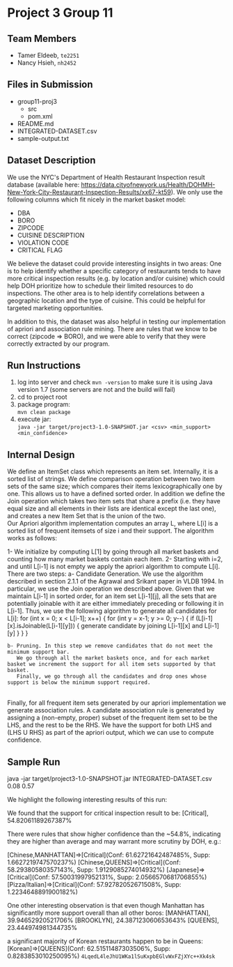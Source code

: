 # Project 3 Group 11

## Team Members
- Tamer Eldeeb, `te2251`
- Nancy Hsieh, `nh2452`


## Files in Submission
- group11-proj3
	- src
	- pom.xml
- README.md
- INTEGRATED-DATASET.csv
- sample-output.txt

## Dataset Description
We use the NYC's Department of Health Restaurant Inspection result database (available here: https://data.cityofnewyork.us/Health/DOHMH-New-York-City-Restaurant-Inspection-Results/xx67-kt59).
We only use the following columns which fit nicely in the market basket model:

- DBA
- BORO
- ZIPCODE
- CUISINE DESCRIPTION
- VIOLATION CODE
- CRITICAL FLAG

We believe the dataset could provide interesting insights in two areas:
One is to help identify whether a specific category of restaurants tends to have more critical inspection results (e.g. by location and/or cuisine) which could help DOH prioritize how to schedule their limited resources to do inspections.
The other area is to help identify correlations between a geographic location and the type of cuisine. This could be helpful for targeted marketing opportunities.

In addition to this, the dataset was also helpful in testing our implementation of apriori and association rule mining. There are rules that we know to be correct (zipcode => BORO), and we were able to verify that they were correctly extracted by our program.

## Run Instructions

1. log into server and check `mvn -version` to make sure it is using Java version 1.7 (some servers are not and the build will fail)
2. cd to project root
3. package program: <br/>`mvn clean package`
4. execute jar: <br/>`java -jar target/project3-1.0-SNAPSHOT.jar <csv> <min_support> <min_confidence>`



## Internal Design
We define an ItemSet class which represents an item set. Internally, it is a sorted list of strings. We define comparison operation between two item sets of the same size; which compares their items lexicographically one by one. This allows us to have a defined sorted order.
In addition we define the Join operation which takes two item sets that share a prefix (i.e. they have equal size and all elements in their lists are identical except the last one), and creates a new Item Set that is the union of the two.
<br />
Our Apriori algorithm implementation computes an array L, where L[i] is a sorted list of frequent itemsets of size i and their support. The algorithm works as follows:

1- We initialize by computing L[1] by going through all market baskets and counting how many market baskets contain each item.
2- Starting with i=2, and until L[i-1] is not empty we apply the apriori algorithm to compute L[i]. There are two steps:
   a- Candidate Generation. We use the algorithm described in section 2.1.1 of the Agrawal and Srikant paper in VLDB 1994.
      In particular, we use the Join operation we described above. Given that we maintain L[i-1] in sorted order, for an item set L[i-1][j], all the sets that are potentially joinable with it are either immediately preceding or following it in L[i-1].
      Thus, we use the following algorithm to generate all candidates for L[i]:
      for (int x = 0; x < L[i-1]; x++) {
          for (int y = x-1; y >= 0; y--) {
	      if (L[i-1][x].isJoinable(L[i-1][y])) {
	          generate candidate by joining L[i-1][x] and L[i-1][y]
	      }
	  }
       }

    b- Pruning. In this step we remove candidates that do not meet the minimum support bar.
       We go through all the market baskets once, and for each market basket we increment the support for all item sets supported by that basket.
       Finally, we go through all the candidates and drop ones whose support is below the minimum support required.
<br />
Finally, for all frequent item sets generated by our apriori implementation we generate association rules.
A candidate association rule is generated by assigning a (non-empty, proper) subset of the frequent item set to be the LHS, and the rest to be the RHS. We have the support for both LHS and (LHS U RHS) as part of the apriori output, which we can use to compute confidence.

## Sample Run
java -jar target/project3-1.0-SNAPSHOT.jar INTEGRATED-DATASET.csv 0.08 0.57

We highlight the following interesting results of this run:

We found that the support for critical inspection result to be: [Critical], 54.82061189267387%

There were rules that show higher confidence than the ~54.8%, indicating they are higher than average and may warrant more scrutiny by DOH, e.g.:

[Chinese,MANHATTAN]=>[Critical](Conf: 61.62721642487485%, Supp: 1.6627219747570237%)
[Chinese,QUEENS]=>[Critical](Conf: 58.29380580357143%, Supp: 1.9129085274014932%)
[Japanese]=>[Critical](Conf: 57.50031997952131%, Supp: 2.0566570681706855%)
[Pizza/Italian]=>[Critical](Conf: 57.92782052671508%, Supp: 1.2234648891900182%)


One other interesting observation is that even though Manhattan has significantlly more support overall than all other boros:
[MANHATTAN], 39.94652920521706%
[BROOKLYN], 24.387123060653643%
[QUEENS], 23.444974981344735%

a significant majority of Korean restaurants happen to be in Queens:
[Korean]=>[QUEENS](Conf: 62.51511487303506%, Supp: 0.8283853010250095%)
`4LqedL4leJhU1WKa1lSuKxpbEGlvWxFZjXYc++Xk4sk`
